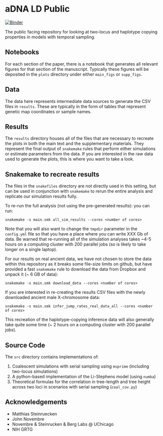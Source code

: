# aDNA LD Public

[![Binder](https://mybinder.org/badge_logo.svg)](https://mybinder.org/v2/gh/aabiddanda/aDNA_LD_public/master)

The public facing repository for looking at two-locus and haplotype copying properties in models with temporal sampling.

## Notebooks

For each section of the paper, there is a notebook that generates all relevant figures for that section of the manuscript. Typically these figures will be deposited in the `plots` directory under either `main_figs` or `supp_figs`.

## Data

The data here represents intermediate data sources to generate the CSV files in `results`. These are typically in the form of tables that represent genetic map coordinates or sample names.

## Results

The `results` directory houses all of the files that are necessary to recreate the plots in both the main text and the supplementary materials. They represent the final output of `snakemake` rules that perform either simulations or estimate parameters from the data. If you are interested in the raw data used to generate the plots, this is where you want to take a look.

## Snakemake to recreate results

The files in the `snakefiles` directory are not directly used in this setting, but can be used in conjunction with `snakemake` to rerun the entire analysis and replicate our simulation results fully.

To re-run the full analysis (not using the pre-generated results):
you can run:

```
snakemake -s main.smk all_sim_results --cores <number of cores>
```

Note that you will also want to change the `tmpdir` parameter in the `config.yml` file so that you have a place where you can write XXX Gb of data. Be warned that re-running all of the simulation analyses takes ~4-5 hours on a computing cluster with 200 parallel jobs (so is likely to take longer on a single laptop).

For our results on real ancient data, we have not chosen to store the data within this repository as it breaks some file-size limits on github, but have provided a fast `snakemake` rule to download the data from Dropbox and unpack it (~ 6 GB of data):

```
snakemake -s main.smk download_data --cores <number of cores>
```

If you are interested in re-creating the results CSV files with the newly downloaded ancient male X-chromosome data:

```
snakemake -s main.smk infer_jump_rates_real_data_all --cores <number of cores>
```

This recreation of the haplotype-copying inference data will also generally take quite some time (~ 2 hours on a computing cluster with 200 parallel jobs).

## Source Code

The `src` directory contains implementations of:

 1. Coalescent simulations with serial sampling using `msprime` (including two-locus simulations)
 2. A python-based implementation of the Li-Stephens model (using `numba`)
 3. Theoretical formulas for the correlation in tree-length and tree height across two loci in scenarios with serial sampling (`coal_cov.py`)


## Acknowledgements

* Matthias Steinruecken
* John Novembre
* Novembre & Steinrucken & Berg Labs @ UChicago 
* NIH GRTG 
